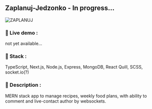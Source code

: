 ## Zaplanuj-Jedzonko - In progress...
![ZAPLANUJ](https://user-images.githubusercontent.com/79461468/155189988-2c58e491-b7d7-4821-872c-88a7b682f30f.png)

### :floppy_disk: Live demo  : 
not yet available...

### :bricks: Stack  : 
TypeScript, Next.js, Node.js, Express, MongoDB, React Quill, SCSS, socket.io(?)

### :bookmark_tabs: Description  : 
MERN stack app to manage recipes, weekly food plans, with ability to comment and live-contact author by websockets.
